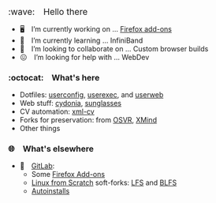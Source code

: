 <div style='font-size: 1.25em; line-height: 1.25'>:wave:&emsp;Hello there</div>

- :desktop_computer:&emsp;I’m currently working on ... [Firefox add-ons](https://addons.mozilla.org/en-US/firefox/user/14697448/)
- :brain:&emsp;I’m currently learning ... InfiniBand
- :handshake:&emsp;I’m looking to collaborate on ... Custom browser builds
- :confounded:&emsp;I’m looking for help with ... WebDev

### :octocat:&emsp;What's here

- Dotfiles: [userconfig](https://github.com/bberberov/userconfig), [userexec](https://github.com/bberberov/userexec), and [userweb](https://github.com/bberberov/userweb)
- Web stuff: [cydonia](https://github.com/bberberov/cydonia), [sunglasses](https://github.com/bberberov/sunglasses)
- CV automation: [xml-cv](https://github.com/bberberov/xml-cv)
- Forks for preservation: from [OSVR](https://github.com/OSVR), [XMind](https://github.com/bberberov/xmind)
- Other things

### :globe_with_meridians:&emsp;What's elsewhere

- :fox_face:&emsp;[GitLab](https://gitlab.com/bberberov):
	- Some [Firefox Add-ons](https://gitlab.com/clu-os/firefox-add-ons)
	- [Linux from Scratch](https://linuxfromscratch.org/) soft-forks: [LFS](https://gitlab.com/clu-os/docs/lfs) and [BLFS](https://gitlab.com/clu-os/docs/blfs)
	- [Autoinstalls](https://gitlab.com/clu-os/3rd/autoinstalls)

<!--
- 💬 Ask me about ...
- 📫 How to reach me: ...
- 😄 Pronouns: ...
- ⚡ Fun fact: ...
-->
